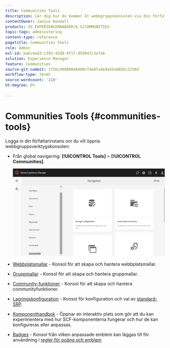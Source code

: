```yaml
---
title: Communities Tools
description: Lär dig hur du kommer åt webbgruppskonsolen via din författarinstans.
contentOwner: Janice Kendall
products: SG_EXPERIENCEMANAGER/6.5/COMMUNITIES
topic-tags: administering
content-type: reference
pagetitle: Communities Tools
role: Admin
exl-id: ba6c4ad3-c393-42d8-9f1f-d59947c3e7ab
solution: Experience Manager
feature: Communities
source-git-commit: 1f56c99980846400cfde8fa4e9a55e885bc2258d
workflow-type: tm+mt
source-wordcount: '110'
ht-degree: 0%

---
```


# Communities Tools {#communities-tools}

Logga in din författarinstans om du vill öppna webbgruppsverktygskonsolen:

* Från global navigering: **[!UICONTROL Tools]** > **[!UICONTROL Communities]**.

  ![communities](assets/communities-home.png)

* [Webbplatsmallar](sites.md) - Konsol för att skapa och hantera webbplatsmallar.

* [Gruppmallar](tools-groups.md) - Konsol för att skapa och hantera gruppmallar.

* [Community-funktioner](functions.md) - Konsol för att skapa och hantera communityfunktioner.

* [Lagringskonfiguration](srp-config.md) - Konsol för konfiguration och val av [standard-SRP](working-with-srp.md).

* [Komponenthandbok](components-guide.md) - Öppnar en interaktiv plats som gör att du kan experimentera med hur SCF-komponenterna fungerar och hur de kan konfigureras eller anpassas.

* [Badges](badges.md) - Konsol från vilken anpassade emblem kan läggas till för användning i [regler för poäng och emblem](implementing-scoring.md)
